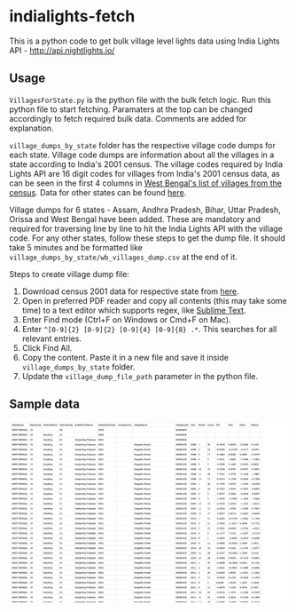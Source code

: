 # indialights-fetch
This is a python code to get bulk village level lights data using India Lights API - http://api.nightlights.io/

## Usage
`VillagesForState.py` is the python file with the bulk fetch logic. Run this python file to start fetching.
Paramaters at the top can be changed accordingly to fetch required bulk data.
Comments are added for explanation.


`village_dumps_by_state` folder has the respective village code dumps for each state.
Village code dumps are information about all the villages in a state according to India's 2001 census.
The village codes required by India Lights API are 16 digit codes for villages from India's 2001 census data,
as can be seen in the first 4 columns in [West Bengal's list of villages from the census](http://censusindia.gov.in/Census_Data_2001/PLCN/DIR-19r.pdf).
Data for other states can be found [here](http://censusindia.gov.in/Census_Data_2001/PLCN/plcn.html).

Village dumps for 6 states - Assam, Andhra Pradesh, Bihar, Uttar Pradesh, Orissa and West Bengal have been added.
These are mandatory and required for traversing line by line to hit the India Lights API with the village code.
For any other states, follow these steps to get the dump file. It should take 5 minutes and
be formatted like `village_dumps_by_state/wb_villages_dump.csv` at the end of it.

Steps to create village dump file:
1. Download census 2001 data for respective state from [here](http://censusindia.gov.in/Census_Data_2001/PLCN/plcn.html).
2. Open in preferred PDF reader and copy all contents (this may take some time) to a text editor which supports regex, like [Sublime Text](https://www.sublimetext.com/).
3. Enter Find mode (Ctrl+F on Windows or Cmd+F on Mac).
4. Enter `^[0-9]{2} [0-9]{2} [0-9]{4} [0-9]{8} .*`. This searches for all relevant entries.
5. Click Find All.
6. Copy the content. Paste it in a new file and save it inside `village_dumps_by_state` folder.
7. Update the `village_dump_file_path` parameter in the python file.

## Sample data
![sample screenshot](./screenshots/sample_data_image.png)

